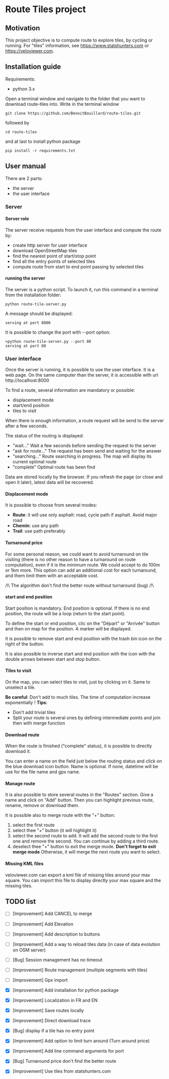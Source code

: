 # Route Tiles project

## Motivation

This project objective is to compute route to explore tiles, by cycling or running.
For "tiles" information, see https://www.statshunters.com or https://veloviewer.com.

## Installation guide

Requirements:

- python 3.x


Open a terminal window and navigate to the folder that you want
to download route-tiles into.
Write in the terminal window

``` shell
git clone https://github.com/BenoitBouillard/route-tiles.git
```

followed by 

``` shell
cd route-tiles
```

and at last to install python package

``` shell
pip install -r requirements.txt
```

## User manual

There are 2 parts:
- the server
- the user interface

### Server

#### Server role
The server receive requests from the user interface and compute the route by:
- create http server for user interface
- download OpenStreetMap tiles
- find the nearest point of start/stop point
- find all the entry points of selected tiles
- compute route from start to end point passing by selected tiles

#### running the server

The server is a python script. To launch it, 
run this command in a terminal from the installation folder:

``` shell
python route-tile-server.py
```

A message should be displayed:

``` shell
serving at port 8000
```

It is possible to change the port with --port option:
``` shell
>python route-tile-server.py --port 80
serving at port 80
```

### User interface

Once the server is running, it is possible to use the user interface.
It is a web page. On the same computer than the server, 
it is accessible with url http://localhost:8000

To find a route, several information are mandatory or possible:
- displacement mode
- start/end position
- tiles to visit

When there is enough information, a route request will be send to the server
after a few seconds.

The status of the routing is displayed:
- "wait..." Wait a few seconds before sending the request to the server
- "ask for route..." The request has been send and waiting for the answer
- "searching..." Route searching in progress. The map will display its current optimal route
- "complete" Optimal route has been find

Data are stored locally by the browser. If you refresh the page 
(or close and open it later), latest data will be recovered.

#### Displacement mode

It is possible to choose from several modes:
- **Route**: it will use only asphalt: road, cycle path if asphalt. 
             Avoid major road
- **Chemin**: use any path
- **Trail**: use path preferably

#### Turnaround price

For some personal reason, we could want to avoid turnaround on tile visiting 
(there is no other reason to have a turnaround on route computation), 
even if it is the minimum route. 
We could accept to do 100m or 1km more.
This option can add an additional cost for each turnaround, 
and them limit them with an acceptable cost.

/!\ The algorithm don't find the better route without turnaround (bug) /!\

#### start and end position

Start position is mandatory. End position is optional. 
If there is no end position, the route will be a loop 
(return to the start point).

To define the start or end position, clic on the "Départ" or "Arrivée" button 
and then on map for the position. A marker will be displayed.

It is possible to remove start and end position with the trash bin icon 
on the right of the button.

It is also possible to inverse start and end position with the icon 
with the double arrows between start and stop button.

#### Tiles to visit

On the map, you can select tiles to visit, just by clicking on it. Same to
unselect a tile.

**Be careful**: Don't add to much tiles. The time of computation increase exponentially !
**Tips**:
- Don't add trivial tiles
- Split your route is several ones by defining intermediate points and join then with merge function


#### Download route

When the route is finished ("complete" status), 
it is possible to directly download it. 

You can enter a name on the field just below the routing status and click
on the blue download icon button.
Name is optional. If none, datetime will be use for the file name and gpx name.

#### Manage route

It is also possible to store several routes in the "Routes" section.
Give a name and click on "Add" button.
Then you can highlight previous route, rename, remove or download them.

It is possible also to merge route with the "+" button:
1. select the first route
1. select thee "+" button (it will highlight it)
1. select the second route to add.
   It will add the second route to the first one and remove the second.
   You can continue by adding a third route.
1. deselect thee "+" button to exit the merge mode. 
   **Don't forget to exit merge mode** Otherwise, it will merge the next route
   you want to select. 
   
   
#### Missing KML files
veloviewer.com can export a kml file of missing tiles around your max square.
You can import this file to display directly your max square 
and the missing tiles.

## TODO list

- [ ] [Improvement] Add CANCEL to merge
- [ ] [Improvement] Add Elevation
- [ ] [Improvement] Add description to buttons
- [ ] [Improvement] Add a way to reload tiles data (in case of data evolution on OSM server)
- [ ] [Bug] Session management has no timeout
- [ ] [Improvement] Route management (multiple segments with tiles)
- [ ] [Improvement] Gpx import

- [X] [Improvement] Add installation for python package
- [X] [Improvement] Localization in FR and EN
- [X] [Improvement] Save routes locally
- [X] [Improvement] Direct download trace
- [X] [Bug] display if a tile has no entry point
- [X] [Improvement] Add option to limit turn around (Turn around price)
- [X] [Improvement] Add line command arguments for port
- [X] [Bug] Turnaround price don't find the better route
- [X] [Improvement] Use tiles from statshunters.com
